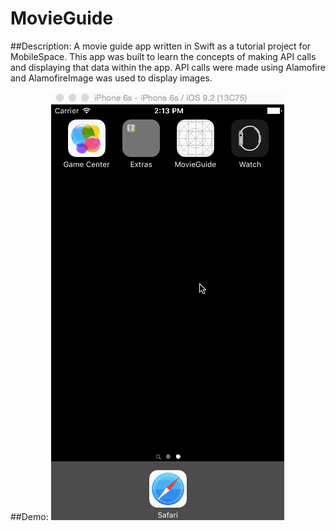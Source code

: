 # MovieGuide

##Description:
A movie guide app written in Swift as a tutorial project for MobileSpace. This app was built to learn the concepts of making API calls and displaying that data within the app. API calls were made using Alamofire and AlamofireImage was used to display images.

##Demo:
![](MoveGuide.gif)
